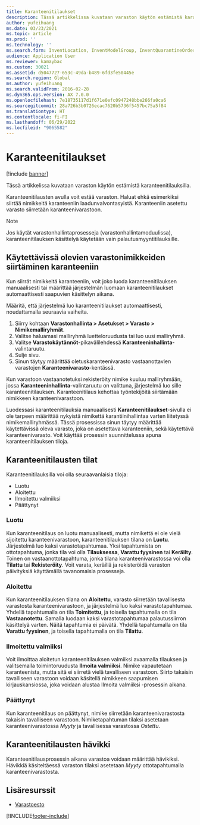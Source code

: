 ```yaml
---
title: Karanteenitilaukset
description: Tässä artikkelissa kuvataan varaston käytön estämistä karanteenitilauksilla.
author: yufeihuang
ms.date: 03/23/2021
ms.topic: article
ms.prod: ''
ms.technology: ''
ms.search.form: InventLocation, InventModelGroup, InventQuarantineOrder, InventQuarantineParmEnd, InventQuarantineParmReportFinished, InventQuarantineParmStartUp, InventTrans
audience: Application User
ms.reviewer: kamaybac
ms.custom: 30021
ms.assetid: d5047727-653c-49da-b489-6fd3fe50445e
ms.search.region: Global
ms.author: yufeihuang
ms.search.validFrom: 2016-02-28
ms.dyn365.ops.version: AX 7.0.0
ms.openlocfilehash: 7e18735117d1f671e0efc0947248bbe266fa0ca6
ms.sourcegitcommit: 28a726b3b0726ecac7620b5736f5457bc75a5f84
ms.translationtype: HT
ms.contentlocale: fi-FI
ms.lasthandoff: 06/29/2022
ms.locfileid: "9065582"
---
```

# <a name="quarantine-orders"></a>Karanteenitilaukset

[!include [banner](../includes/banner.md)]

Tässä artikkelissa kuvataan varaston käytön estämistä karanteenitilauksilla.

Karanteenitilausten avulla voit estää varaston. Haluat ehkä esimerkiksi siirtää nimikkeitä karanteeniin laadunvalvontasyistä. Karanteeniin asetettu varasto siirretään karanteenivarastoon.

> [!NOTE]
> Jos käytät varastonhallintaprosesseja (varastonhallintamoduulissa), karanteenitilauksen käsittelyä käytetään vain palautusmyyntitilauksille.

## <a name="quarantine-on-hand-inventory-items"></a>Käytettävissä olevien varastonimikkeiden siirtäminen karanteeniin

Kun siirrät nimikkeitä karanteeniin, voit joko luoda karanteenitilauksen manuaalisesti tai määrittää järjestelmän luomaan karanteenitilaukset automaattisesti saapuvien käsittelyn aikana.

Määritä, että järjestelmä luo karanteenitilaukset automaattisesti, noudattamalla seuraavia vaiheita.

1. Siirry kohtaan **Varastonhallinta \> Asetukset \> Varasto \> Nimikemalliryhmät**.
1. Valitse haluamasi malliryhmä luetteloruudusta tai luo uusi malliryhmä.
1. Valitse **Varastokäytännöt**-pikavälilehdessä **Karanteeninhallinta**-valintaruutu.
1. Sulje sivu.
1. Sinun täytyy määrittää oletuskaranteenivarasto vastaanottavien varastojen **Karanteenivarasto**-kentässä.

Kun varastoon vastaanotetuksi rekisteröity nimike kuuluu malliryhmään, jossa **Karanteeninhallinta**-valintaruutu on valittuna, järjestelmä luo sille karanteenitilauksen. Karanteenitilaus kehottaa työntekijöitä siirtämään nimikkeen karanteenivarastoon.

Luodessasi karanteenitilauksia manuaalisesti **Karanteenitilaukset**-sivulla ei ole tarpeen määrittää nykyistä nimikettä karantiinihallintaa varten liitetyssä nimikemalliryhmässä. Tässä prosessissa sinun täytyy määrittää käytettävissä oleva varasto, joka on asetettava karanteeniin, sekä käytettävä karanteenivarasto. Voit käyttää prosessin suunnittelussa apuna karanteenitilauksen tiloja.

## <a name="quarantine-order-statuses"></a>Karanteenitilausten tilat

Karanteenitilauksilla voi olla seuraavanlaisia tiloja:

- Luotu
- Aloitettu
- Ilmoitettu valmiiksi
- Päättynyt

### <a name="created"></a>Luotu

Kun karanteenitilaus on luotu manuaalisesti, mutta nimikettä ei ole vielä sijoitettu karanteenivarastoon, karanteenitilauksen tilana on **Luotu**. Järjestelmä luo kaksi varastotapahtumaa. Yksi tapahtumista on ottotapahtuma, jonka tila voi olla **Tilauksessa**, **Varattu fyysinen** tai **Keräilty**. Toinen on vastaanottotapahtuma, jonka tilana karanteenivarastossa voi olla **Tilattu** tai **Rekisteröity**. Voit varata, keräillä ja rekisteröidä varaston päivityksiä käyttämällä tavanomaisia prosesseja.

### <a name="started"></a>Aloitettu

Kun karanteenitilauksen tilana on **Aloitettu**, varasto siirretään tavallisesta varastosta karanteenivarastoon, ja järjestelmä luo kaksi varastotapahtumaa. Yhdellä tapahtumalla on tila **Toimitettu**, ja toisella tapahtumalla on tila **Vastaanotettu**. Samalla luodaan kaksi varastotapahtumaa palautussiirron käsittelyä varten. Näitä tapahtumia ei päivätä. Yhdellä tapahtumalla on tila **Varattu fyysinen**, ja toisella tapahtumalla on tila **Tilattu**.

### <a name="reported-as-finished"></a>Ilmoitettu valmiiksi

Voit ilmoittaa aloitetun karanteenitilauksen valmiiksi avaamalla tilauksen ja valitsemalla toimintoruudusta **Ilmoita valmiiksi**. Nimike vapautetaan karanteenista, mutta sitä ei siirretä vielä tavalliseen varastoon. Siirto takaisin tavalliseen varastoon voidaan käsitellä nimikkeen saapumisen kirjauskansiossa, joka voidaan alustaa Ilmoita valmiiksi -prosessin aikana.

### <a name="ended"></a>Päättynyt

Kun karanteenitilaus on päättynyt, nimike siirretään karanteenivarastosta takaisin tavalliseen varastoon. Nimiketapahtuman tilaksi asetetaan karanteenivarastossa *Myyty* ja tavallisessa varastossa *Ostettu*.

## <a name="quarantine-order-scrap"></a>Karanteenitilausten hävikki

Karanteenitilausprosessin aikana varastoa voidaan määrittää hävikiksi. Hävikkiä käsiteltäessä varaston tilaksi asetetaan *Myyty* ottotapahtumalla karanteenivarastosta.

## <a name="additional-resources"></a>Lisäresurssit

- [Varastoesto](inventory-blocking.md)

[!INCLUDE[footer-include](../../includes/footer-banner.md)]
